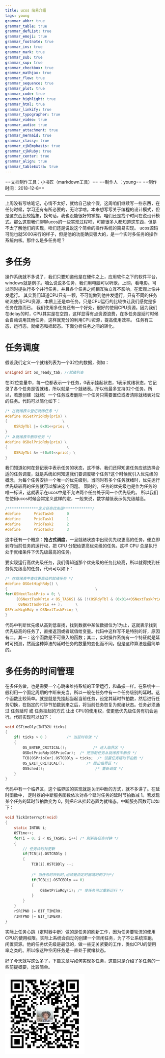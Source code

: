 ```yaml
---
title: ucos 简易介绍
tags: young
grammar_abbr: true
grammar_table: true
grammar_defList: true
grammar_emoji: true
grammar_footnote: true
grammar_ins: true
grammar_mark: true
grammar_sub: true
grammar_sup: true
grammar_checkbox: true
grammar_mathjax: true
grammar_flow: true
grammar_sequence: true
grammar_plot: true
grammar_code: true
grammar_highlight: true
grammar_html: true
grammar_linkify: true
grammar_typographer: true
grammar_video: true
grammar_audio: true
grammar_attachment: true
grammar_mermaid: true
grammar_classy: true
grammar_cjkEmphasis: true
grammar_cjkRuby: true
grammar_center: true
grammar_align: true
grammar_tableExtra: true
---
```

==文档制作工具：小书匠（markdown工具）==
==制作人     ：young==
==制作时间：2018-12-8==


----------

上周没有写啥笔记，心情不太好，就给自己放个假，这周咱们继续写一些东西，在任何时候，学习还有有所必要的，无论学啥。本来想写写关于编程的设计模式，但是这东西比较抽象，换句话，我也没能很好的掌握，咱们还是找个时间在说设计模式。那么这周我们聊聊ucos的一些实现过程吧，可能很多人都知道这东西，但是不太了解他们的实现，咱们还是说说这个简单的操作系统的简易实现。
ucos源码可能也就5000来行的样子，但是他的功能确实强大的，是一个实时多任务的操作系统内核。那什么是多任务呢？
# 多任务

操作系统就不多说了，我们只要知道他是在硬件之上，应用软件之下的软件平台，windows就是例子。咱么说说多任务，我们用电脑可以听歌，上网，看电影。可以同时提执行多个并行任务，并且各个任务之间相互独立互不影响，在宏观上像并发运行。
其实我们知道CPU只有一颗，不可能做到他并发运行，只有不同的任务轮流使用CPU资源，本质上还是单任务。只是CPU运行的比较快让我们感觉是多任务在跑而已。
我们使用多任务还有一个好处，很好的使用CPU资源。因为我们在delay的时，CPU其实是在空跑，这样显得有点资源浪费，在多任务是延时时候会自动调用其他任务，这样就充分的利用CPU资源，提高使用效率。
任务有三态，运行态，就绪态和挂起态。下面分析任务之间的转化。

# 任务调度

假设我们定义一个就绪列表为一个32位的数据，例如：

``` c
unsigned int os_ready_tab; //就绪列表
```

在32位变量中，每一位都表示一个任务，0表示挂起状态，1表示就绪状态，它记录了各个任务是否就绪，所以就是一个就绪表。所以他最多支持32个任务。所以，若想创建（就绪）一个任务或者删除一个任务只需要置位或者清除就绪表对应的任务。代码可以简化如下：

``` c
/* 在就绪表中登记就绪任务 */
#define OSSetPrioRdy(prio) \
{			         	  \
	OSRdyTbl |= 0x01<<prio; \
}
/* 从就绪表中删除任务 */
#define OSDelPrioRdy(prio) \
{ 							\
	OSRdyTbl &= ~(0x01<<prio); \
}
```

我们知道如何在登记表中表示任务的状态，这不够，我们还得知道任务应该选择合适的任务调度，就是系统如何知道我们要调度哪个任务?这个时候就引入优先级的概念，为每个任务安排一个唯一的优先级别，当同时有多个任务就绪时，优先运行优先级较高的任务就可以解决这个问题。
同时的，任务的优先级也是作为任务的唯一标识，这就表示在ucos中是不允许两个任务处于同一个优先级的。
所以我们在使用ucos时候会常定义这样的宏，一般来说，数字越低表示优先级越高。

``` c
/**************定义任务优先级*************/
#define		 PrioTask0 		0
#define		 PrioTask1 		1
#define	 	 PrioTask2 		2
#define    	 PrioTask3 		3
```

这中还有一个概念：**抢占式调度**，一旦就绪状态中出现优先权更高的任务，便立即剥夺当前任务的运行权，把 CPU 分配给更高优先级的任务。这样 CPU 总是执行处于就绪条件下优先级最高的任务。

要实现运行高优先级任务，我们得知道那个优先级的任务比较高，所以就得找到任务优先级高的任务，代码可以如下：

``` c
/* 在就绪表中查找更高级的就绪任务 */
#define OSGetHighRdy() \
{										 \
for(OSNextTaskPrio = 0; \
     (OSNextTaskPrio < OS_TASKS) && (!(OSRdyTbl & (0x01<<OSNextTaskPrio))); \
      OSNextTaskPrio ++ ); 		\
OSPrioHighRdy = OSNextTaskPrio; \
}
```
代码中判断优先级从高到低查找，找到数据中某位数据位为1为止，这就表示找到优先级高的任务了，直接返回或者赋值给变量。代码中这样写不是特别的好，原因有二。其一：这个函数是不可重入的函数；其二，实时操作系统有一个特征就是延时可预测，然而这种算法的延时任务的数量的变化而不同，但是这种算法是最简单的。

# 多任务的时间管理

在多任务做，也是需要一个心跳来维持系统的正常运行，和晶振一样。在系统中一般利用一个固定周期的中断来充当。所以一般在任务中有一个任务级别的延时。这个函数比较简单。就是就是先挂起当起当前任务，设定其延时节拍数，然后进行任务切换，在指定的时钟节拍数到来之后，将当前任务恢复为就绪状态。任务必须通过 任务延时 或 任务挂起的方式 让出 CPU的使用权，使更低优先级任务有机会运行。代码实现可以如下：

``` c
void OSTimeDly(INT32U ticks)
{
	if( ticks > 0 ) 		/* 当延时有效 */
	{
		OS_ENTER_CRITICAL();			/* 进入临界区 */
		OSDelPrioRdy(OSPrioCur);  /* 把当前任务从就绪表中删去 */
		TCB[OSPrioCur].OSTCBDly = ticks;  /* 设置任务延时节拍数 */
		OS_EXIT_CRITICAL();		   	 /* 推出临界区 */
		OSSched();						 /* 重新调度 */
	}
}
```

代码中有一个临界区，这个临界区的实现就是关闭中断的方式，就不多讲了。在延时函数中， 定时器的中断服务函数依次对各个延时任务的延时节拍数减 1。若发现某个任务的延时节拍数变为 0，则把它从挂起态置为就绪态。中断服务函数可以如下：

``` c
void TickInterrupt(void)
{
	static INT8U i;
	OSTime++;
	for(i = 0; i < OS_TASKS; i++) /* 刷新各任务时钟 */
	{
		// 任务块时钟更新
		if(TCB[i].OSTCBDly )
		{
			TCB[i].OSTCBDly --;
			
			/* 当任务时钟到时,必须是由定时器减时的才行*/
			if(TCB[i].OSTCBDly == 0) 
			{
				OSSetPrioRdy(i); /* 使任务可以重新运行 */
			}
		}
	} 
	rSRCPND |= BIT_TIMER0;
	rINTPND |= BIT_TIMER0;
}
```
实际上任务心跳（定时器中断）做的是任务的刷新工作，因为任务要轮流的使用CPU的使用权限。实际上系统会自动的创建一个空闲任务，为了不让系统空跑，闲置资源。他的任务优先级是最低的，做一些无关紧要的工作，类似CPU的使用率之类的。所以像这种空闲任务是一直处于就绪状态。

好了今天就写这么多了，下篇文章写如何实现多任务，这篇只是介绍了多任务的一些前提概要，比较简单。



![CYoung](./images/二维码.jpg)

